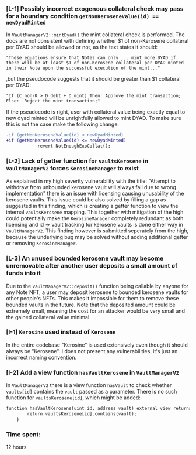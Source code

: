 
### [L-1] Possibly incorrect exogenous collateral check may pass for a boundary condition `getNonKeroseneValue(id) == newDyadMinted`

In `VaultManagerV2::mintDyad()` the mint collateral check is performed. The docs are not consistent with defining whether $1 of non-Kerosene collateral per DYAD should be allowed or not, as the text states it should:

`"These equations ensure that Notes can only ... mint more DYAD if there will be at least $1 of non-Kerosene collateral per DYAD minted in their Note upon the successful execution of the mint..."`

,but the pseudocode suggests that it should be greater than $1 collateral per DYAD:

`"If (C_non-K > D_debt + D_mint) Then: Approve the mint transaction; Else:  Reject the mint transaction;"`

If the pseudocode is right, user with collateral value being exactly equal to new dyad minted will be unrightfully allowed to mint DYAD. To make sure this is not the case make the following change:

```diff
-if (getNonKeroseneValue(id) < newDyadMinted)
+if (getNonKeroseneValue(id) <= newDyadMinted)
            revert NotEnoughExoCollat();
```

### [L-2] Lack of getter function for `vaultsKerosene` in `VaultManagerV2` forces `KerosineManager` to exist

As explained in my high severity vulnerability with the title: "Attempt to withdraw from unbounded kerosene vault will always fail due to wrong implementation" there is an issue with licensing causing unusability of the kerosene vaults. This issue could be also solved by filling a gap as suggested in this finding, which is creating a getter function to view the internal `vaultsKerosene` mapping. This together with mitigation of the high could potentially make the `KerosineManager` completely redundant as both licensing and id => vault tracking for kerosene vaults is done either way in `VaultManagerV2`. This finding however is submitted seperately from the high, because the underlying bug may be solved without adding additional getter or removing `KerosineManager`.

### [L-3] An unused bounded kerosene vault may become unremovable after another user deposits a small amount of funds into it

Due to the `VaultManagerV2::deposit()` function being callable by anyone for any Note NFT, a user may deposit kerosene to bounded kerosene vaults for other people's NFTs. This makes it impossible for them to remove these bounded vaults in the future. Note that the deposited amount could be extremely small, meaning the cost for an attacker would be very small and the gained collateral value minimal.

### [I-1] `Kerosine` used instead of `Kerosene`

In the entire codebase "Kerosine" is used extensively even though it should always be "Kerosene".
I does not present any vulnerabilities, it's just an incorrect naming convention.

### [I-2] Add a view function `hasVaultKerosene` in `VaultManagerV2`

In `VaultManagerV2` there is a view function `hasVault` to check whether `vaults[id]` contains the `vault` passed as a parameter. There is no such function for `vaultsKerosene[id]`, which might be added:

```diff
function hasVaultKerosene(uint id, address vault) external view returns (bool) {
        return vaultsKerosene[id].contains(vault);
    }
```




### Time spent:
12 hours
